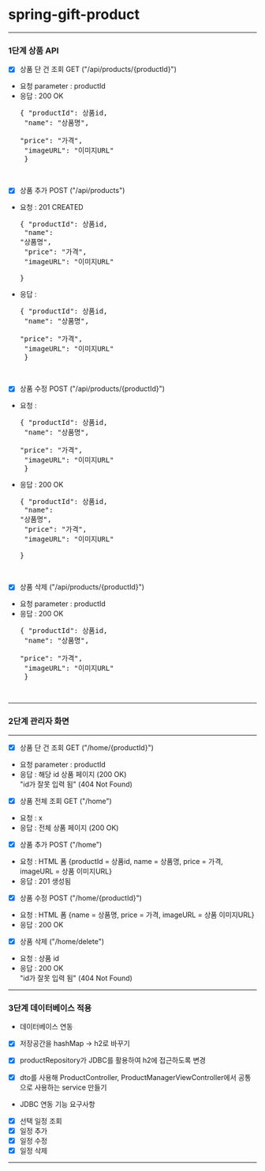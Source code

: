 # spring-gift-product
---

### 1단계 상품 API

- [x] 상품 단 건 조회 GET ("/api/products/{productId}")
- 요청 parameter : productId
- 응답 : 200 OK<pre>{
  "productId": 상품id,</br>
  "name": "상품명",</br>
  "price": "가격",</br>
  "imageURL": "이미지URL"</br>
  }</pre></br>

- [x] 상품 추가 POST ("/api/products")
- 요청 : 201 CREATED<pre>{
  "productId": 상품id,</br>
  "name": "상품명",</br>
  "price": "가격",</br>
  "imageURL": "이미지URL"</br>
  }</pre>
- 응답 : <pre>{
  "productId": 상품id,</br>
  "name": "상품명",</br>
  "price": "가격",</br>
  "imageURL": "이미지URL"</br>
  }</pre></br>
- [x] 상품 수정 POST ("/api/products/{productId}")
- 요청 : <pre>{
  "productId": 상품id,</br>
  "name": "상품명",</br>
  "price": "가격",</br>
  "imageURL": "이미지URL"</br>
  }</pre>
- 응답 : 200 OK <pre>{
  "productId": 상품id,</br>
  "name": "상품명",</br>
  "price": "가격",</br>
  "imageURL": "이미지URL"</br>
  }</pre></br>
- [x] 상품 삭제 ("/api/products/{productId}")
- 요청 parameter : productId
- 응답 : 200 OK<pre>{
  "productId": 상품id,</br>
  "name": "상품명",</br>
  "price": "가격",</br>
  "imageURL": "이미지URL"</br>
  }</pre></br>

---

### 2단계 관리자 화면

---

- [x] 상품 단 건 조회 GET ("/home/{productId}")
- 요청 parameter : productId
- 응답 : 해당 id 상품 페이지 (200 OK) </br> "id가 잘못 입력 됨" (404 Not Found)
- [x] 상품 전체 조회 GET ("/home")
- 요청 : x
- 응답 : 전체 상품 페이지 (200 OK)
- [x] 상품 추가 POST ("/home")
- 요청 : HTML 폼 {productId = 상품id, name = 상품명, price = 가격, imageURL = 상품 이미지URL}
- 응답 : 201 생성됨
- [x] 상품 수정 POST ("/home/{productId}")
- 요청 : HTML 폼 {name = 상품명, price = 가격, imageURL = 상품 이미지URL}
- 응답 : 200 OK
- [x] 상품 삭제 ("/home/delete")
- 요청 : 상품 id
- 응답 : 200 OK </br> "id가 잘못 입력 됨" (404 Not Found)

---

### 3단계 데이터베이스 적용

- 데이터베이스 연동
- [x] 저장공간을 hashMap -> h2로 바꾸기
- [x] productRepository가 JDBC를 활용하여 h2에 접근하도록 변경
- [x] dto를 사용해 ProductController, ProductManagerViewController에서 공통으로 사용하는 service 만들기


- JDBC 연동 기능 요구사항
- [x] 선택 일정 조회
- [x] 일정 추가
- [x] 일정 수정
- [x] 일정 삭제

---
